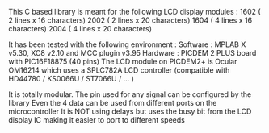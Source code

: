 This C based library is meant for the following LCD display modules : 1602 ( 2 lines x 16 characters) 2002 ( 2 lines x 20 characters) 1604 ( 4 lines x 16 characters) 2004 ( 4 lines x 20 characters)

It has been tested with the following environment : Software : MPLAB X v5.30, XC8 v2.10 and MCC plugin v3.95 Hardware : PICDEM 2 PLUS board with PIC16F18875 (40 pins) The LCD module on PICDEM2+ is Ocular OM16214 which uses a SPLC782A LCD controller (compatible with HD44780 / KS0066U / ST7066U / ... )

It is totally modular. The pin used for any signal can be configured by the library Even the 4 data can be used from different ports on the microcontroller It is NOT using delays but uses the busy bit from the LCD display IC making it easier to port to different speeds
